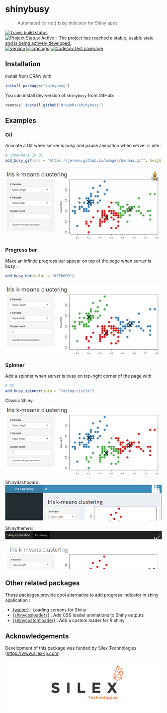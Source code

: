 # shinybusy

> Automated (or not) busy indicator for Shiny apps

<!-- badges: start -->
[![Travis build status](https://travis-ci.org/dreamRs/shinybusy.svg?branch=master)](https://travis-ci.org/dreamRs/shinybusy)
[![Project Status: Active – The project has reached a stable, usable state and is being actively developed.](https://www.repostatus.org/badges/latest/active.svg)](https://www.repostatus.org/#active)
[![version](http://www.r-pkg.org/badges/version/shinybusy)](https://CRAN.R-project.org/package=shinybusy)
[![cranlogs](http://cranlogs.r-pkg.org/badges/shinybusy)](https://CRAN.R-project.org/package=shinybusy)
[![Codecov test coverage](https://codecov.io/gh/dreamRs/shinybusy/branch/master/graph/badge.svg)](https://codecov.io/gh/dreamRs/shinybusy?branch=master)
<!-- badges: end -->

## Installation

Install from CRAN with:

```r
install.packages("shinybusy")
```

You can install dev version of `shinybusy` from GitHub:

``` r
remotes::install_github("dreamRs/shinybusy")
```



## Examples


### Gif

Animate a Gif when server is busy and pause animation when server is idle :

```r
# Somewhere in UI
add_busy_gif(src = "https://jeroen.github.io/images/banana.gif", height = 70, width = 70)
```
![](man/figures/shinybusy-gif.gif)



### Progress bar

Make an infinite progress bar appear on top of the page when server is busy :

```r
add_busy_bar(color = "#FF0000")
```

![](man/figures/shinybusy-bar.gif)




### Spinner

Add a spinner when server is busy on top-right corner of the page with:


```r
# UI
add_busy_spinner(spin = "fading-circle")
```

Classic Shiny:
![](man/figures/shinybusy-spin.gif)


Shinydashboard:
![](man/figures/spin-dash.png)

Shinythemes:
![](man/figures/spin-theme.png)



## Other related packages

These packages provide cool alternative to add progress indicator in shiny application :

* [{waiter}](https://github.com/JohnCoene/waiter) : Loading screens for Shiny
* [{shinycssloaders}](https://github.com/andrewsali/shinycssloaders) : Add CSS loader animations to Shiny outputs
* [{shinycustomloader}](https://github.com/emitanaka/shinycustomloader) : Add a custom loader for R shiny



## Acknowledgements

Development of this package was funded by Silex Technologies (https://www.silex-ip.com)

<img src="man/figures/logo-silex.png">
